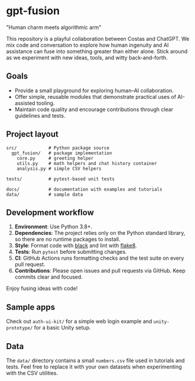 # gpt-fusion
"Human charm meets algorithmic arm"

This repository is a playful collaboration between Costas and ChatGPT. We mix code and conversation to explore how human ingenuity and AI assistance can fuse into something greater than either alone. Stick around as we experiment with new ideas, tools, and witty back-and-forth.

## Goals

- Provide a small playground for exploring human–AI collaboration.
- Offer simple, reusable modules that demonstrate practical uses of AI-assisted tooling.
- Maintain code quality and encourage contributions through clear guidelines and tests.

## Project layout

```
src/            # Python package source
  gpt_fusion/   # package implementation
    core.py     # greeting helper
    utils.py    # math helpers and chat history container
    analysis.py # simple CSV helpers

tests/          # pytest-based unit tests

docs/           # documentation with examples and tutorials
data/           # sample data
```

## Development workflow

1. **Environment**: Use Python 3.8+.
2. **Dependencies**: The project relies only on the Python standard library, so there are no runtime packages to install.
3. **Style**: Format code with [black](https://github.com/psf/black) and lint with [flake8](https://github.com/PyCQA/flake8).
4. **Tests**: Run `pytest` before submitting changes.
5. **CI**: GitHub Actions runs formatting checks and the test suite on every pull request.
6. **Contributions**: Please open issues and pull requests via GitHub. Keep commits clear and focused.

Enjoy fusing ideas with code!

## Sample apps

Check out `auth-ui-kit/` for a simple web login example and `unity-prototype/` for a basic Unity setup.

## Data

The `data/` directory contains a small `numbers.csv` file used in tutorials and
tests. Feel free to replace it with your own datasets when experimenting with
the CSV utilities.
